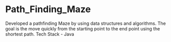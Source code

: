 # Path_Finding_Maze
Developed a pathfinding Maze by using data structures and algorithms. The goal is the move quickly from the starting point to the end point using the shortest path. Tech Stack - Java
